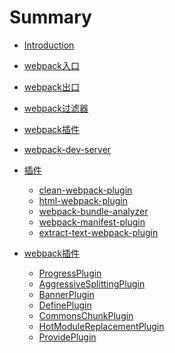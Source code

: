 # Summary

* [Introduction](README.md)
* [webpack入口](./md/webpack/entry.md)
* [webpack出口](./md/webpack/output.md)
* [webpack过滤器](./md/webpack/loader/index.md)
* [webpack插件](./md/webpack/plugins/index.md)
* [webpack-dev-server](./md/webpack/devServer/index.md)
* [插件]()
    * [clean-webpack-plugin](./md/plugins/clean-webpack-plugin.md)
    * [html-webpack-plugin](./md/plugins/html-webpack-plugin.md)
    * [webpack-bundle-analyzer](./md/plugins/webpack-bundle-analyzer.md)
    * [webpack-manifest-plugin](./md/plugins/webpack-manifest-plugin.md)
    * [extract-text-webpack-plugin](./md/plugins/extract-text-webpack-plugin.md)
    
* [webpack插件]()
    * [ProgressPlugin](./md/webpack/plugins/ProgressPlugin.md)
    * [AggressiveSplittingPlugin](./md/webpack/plugins/AggressiveSplittingPlugin.md)
    * [BannerPlugin](./md/webpack/plugins/BannerPlugin.md)
    * [DefinePlugin](./md/webpack/plugins/DefinePlugin.md)
    * [CommonsChunkPlugin](./md/webpack/plugins/CommonsChunkPlugin.md)
    * [HotModuleReplacementPlugin](./md/webpack/plugins/HotModuleReplacementPlugin.md)
    * [ProvidePlugin](./md/webpack/plugins/ProvidePlugin.md)



